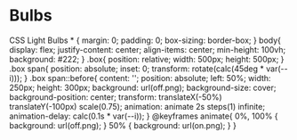 # Bulbs
CSS Light Bulbs
*
{
    margin: 0;
    padding: 0;
    box-sizing: border-box;
}
body{
    display: flex;
    justify-content: center;
    align-items: center;
    min-height: 100vh;
    background: #222;
}
.box{
    position: relative;
    width: 500px;
    height: 500px;
}
.box span{
    position: absolute;
    inset: 0; 
    transform: rotate(calc(45deg * var(--i)));
}
.box span::before{
    content: '';
    position: absolute;
    left: 50%;
    width: 250px;
    height: 300px;
    background: url(off.png);
    background-size: cover;
    background-position: center;
    transform: translateX(-50%) translateY(-100px) scale(0.75);
    animation: animate 2s steps(1) infinite;
    animation-delay: calc(0.1s * var(--i));
}
@keyframes animate{
    0%, 100%
    {
        background: url(off.png); 
    }
    50%
    {
        background: url(on.png); 
    } 
}
